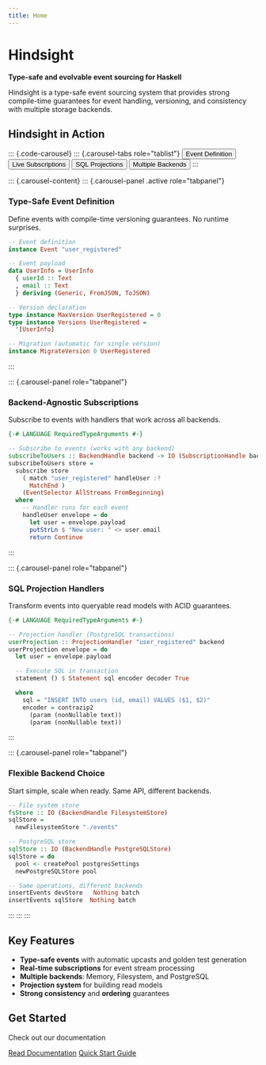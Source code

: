 ```yaml
---
title: Home
---
```


# Hindsight

**Type-safe and evolvable event sourcing for Haskell**

Hindsight is a type-safe event sourcing system that provides strong compile-time guarantees for event handling, versioning, and consistency with multiple storage backends.

## Hindsight in Action

::: {.code-carousel}
::: {.carousel-tabs role="tablist"}
<button class="carousel-tab" role="tab" aria-selected="true">Event Definition</button>
<button class="carousel-tab" role="tab" aria-selected="false">Live Subscriptions</button>
<button class="carousel-tab" role="tab" aria-selected="false">SQL Projections</button>
<button class="carousel-tab" role="tab" aria-selected="false">Multiple Backends</button>
:::

::: {.carousel-content}
::: {.carousel-panel .active role="tabpanel"}
### Type-Safe Event Definition

Define events with compile-time versioning guarantees. No runtime surprises.

```haskell
-- Event definition
instance Event "user_registered"

-- Event payload
data UserInfo = UserInfo
  { userId :: Text
  , email :: Text
  } deriving (Generic, FromJSON, ToJSON)

-- Version declaration
type instance MaxVersion UserRegistered = 0
type instance Versions UserRegistered =
  '[UserInfo]

-- Migration (automatic for single version)
instance MigrateVersion 0 UserRegistered
```
:::

::: {.carousel-panel role="tabpanel"}
### Backend-Agnostic Subscriptions

Subscribe to events with handlers that work across all backends.

```haskell
{-# LANGUAGE RequiredTypeArguments #-}

-- Subscribe to events (works with any backend)
subscribeToUsers :: BackendHandle backend -> IO (SubscriptionHandle backend)
subscribeToUsers store =
  subscribe store
    ( match "user_registered" handleUser :?
      MatchEnd )
    (EventSelector AllStreams FromBeginning)
  where
    -- Handler runs for each event
    handleUser envelope = do
      let user = envelope.payload
      putStrLn $ "New user: " <> user.email
      return Continue
```
:::

::: {.carousel-panel role="tabpanel"}
### SQL Projection Handlers

Transform events into queryable read models with ACID guarantees.

```haskell
{-# LANGUAGE RequiredTypeArguments #-}

-- Projection handler (PostgreSQL transactions)
userProjection :: ProjectionHandler "user_registered" backend
userProjection envelope = do
  let user = envelope.payload

  -- Execute SQL in transaction
  statement () $ Statement sql encoder decoder True

  where
    sql = "INSERT INTO users (id, email) VALUES ($1, $2)"
    encoder = contrazip2
      (param (nonNullable text))
      (param (nonNullable text))
```
:::

::: {.carousel-panel role="tabpanel"}
### Flexible Backend Choice

Start simple, scale when ready. Same API, different backends.

```haskell
-- File system store
fsStore :: IO (BackendHandle FilesystemStore)
sqlStore =
  newFilesystemStore "./events"

-- PostgreSQL store
sqlStore :: IO (BackendHandle PostgreSQLStore)
sqlStore = do
  pool <- createPool postgresSettings
  newPostgreSQLStore pool

-- Same operations, different backends
insertEvents devStore   Nothing batch
insertEvents sqlStore  Nothing batch
```
:::
:::
:::

## Key Features

- **Type-safe events** with automatic upcasts and golden test generation
- **Real-time subscriptions** for event stream processing
- **Multiple backends**: Memory, Filesystem, and PostgreSQL
- **Projection system** for building read models
- **Strong consistency** and **ordering** guarantees

## Get Started

Check out our documentation

<div class="cta-buttons">
  <a href="/docs/" class="btn btn-primary">Read Documentation</a>
  <a href="/docs/tutorials/01-getting-started.html" class="btn btn-secondary">Quick Start Guide</a>
</div>

